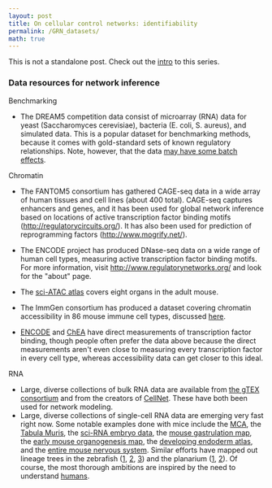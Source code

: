```yaml
---
layout: post
title: On cellular control networks: identifiability
permalink: /GRN_datasets/
math: true
---
```


This is not a standalone post. Check out the [intro](https://ekernf01.github.io/GRN_intro) to this series.

### Data resources for network inference

Benchmarking

- The DREAM5 competition data consist of microarray (RNA) data for yeast (Saccharomyces cerevisiae), bacteria (E. coli, S. aureus), and simulated data. This is a popular dataset for benchmarking methods, because it comes with gold-standard sets of known regulatory relationships. Note, however, that the data [may have some batch effects](https://doi.org/10.1111/j.1749-6632.2008.04100.x).

Chromatin

- The FANTOM5 consortium has gathered CAGE-seq data in a wide array of human tissues and cell lines (about 400 total). CAGE-seq captures enhancers and genes, and it has been used for global network inference based on locations of active transcription factor binding motifs (http://regulatorycircuits.org/). It has also been used for prediction of reprogramming factors (http://www.mogrify.net/). 

- The ENCODE project has produced DNase-seq data on a wide range of human cell types, measuring active transcription factor binding motifs. For more information, visit <http://www.regulatorynetworks.org/>  and look for the "about" page. 
- The [sci-ATAC atlas](http://atlas.gs.washington.edu/mouse-atac/) covers eight organs in the adult mouse.
- The ImmGen consortium has produced a dataset covering chromatin accessibility in 86 mouse immune cell types, discussed [here](https://doi.org/10.1016/j.cell.2018.12.036).
- [ENCODE](<https://www.encodeproject.org/search/?type=experiment&replicates.library.biosample.uuid=d8ca0867-13cd-40df-9de0-29f9da53d935&status!=deleted&status!=revoked&status!=replaced&limit=all>) and [ChEA](<https://www.ncbi.nlm.nih.gov/pubmed/20709693>) have direct measurements of transcription factor binding, though people often prefer the data above because the direct measurements aren't even close to measuring every transcription factor in every cell type, whereas accessibility data can get closer to this ideal.

RNA

- Large, diverse collections of bulk RNA data are available from [the gTEX consortium](https://gtexportal.org/home/) and from the creators of [CellNet](http://pcahan1.github.io/cellnetr/). These have both been used for network modeling.
- Large, diverse collections of single-cell RNA data are emerging very fast right now. Some notable examples done with mice include the [MCA](http://bis.zju.edu.cn/MCA/), the [Tabula Muris](https://tabula-muris.ds.czbiohub.org/), the [sci-RNA embryo data](http://atlas.gs.washington.edu/hub/), the [mouse gastrulation map](https://marionilab.cruk.cam.ac.uk/MouseGastrulation2018/), the [early mouse organogenesis map](https://doi.org/10.1038/s41556-017-0013-z), the [developing endoderm atlas](https://www.nature.com/articles/s41586-019-1127-1), and the [entire mouse nervous system](https://www.cell.com/cell/pdf/S0092-8674(18)30789-X.pdf). Similar efforts have mapped out lineage trees in the zebrafish ([1](https://science.sciencemag.org/content/360/6392/eaar3131), [2](https://science.sciencemag.org/content/360/6392/981.abstract), [3](https://www.biorxiv.org/content/10.1101/738344v1.full.pdf)) and the planarium ([1](https://science.sciencemag.org/content/360/6391/eaaq1723), [2](https://science.sciencemag.org/content/360/6391/eaaq1736)). Of course, the most thorough ambitions are inspired by the need to understand [humans](https://elifesciences.org/articles/27041.pdf).
